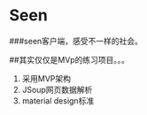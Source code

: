 # Seen
###seen客户端，感受不一样的社会。

##其实仅仅是MVp的练习项目。。。

1. 采用MVP架构
2. JSoup网页数据解析
3. material design标准




